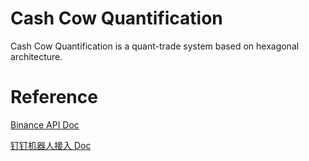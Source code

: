 # Cash Cow Quantification

Cash Cow Quantification is a quant-trade system based on hexagonal architecture.

# Reference
[Binance API Doc](https://github.com/binance/binance-spot-api-docs/blob/master/rest-api.md)

[钉钉机器人接入 Doc](https://developers.dingtalk.com/document/robots/custom-robot-access)